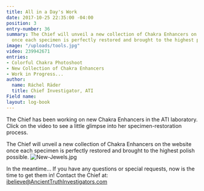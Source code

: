 ```yaml
---
title: All in a Day's Work
date: 2017-10-25 22:35:00 -04:00
position: 3
entry-number: 36
summary: The Chief will unveil a new collection of Chakra Enhancers on the website
  once each specimen is perfectly restored and brought to the highest polish possible.
image: "/uploads/tools.jpg"
video: 239942671
entries:
- Colorful Chakra Photoshoot
- New Collection of Chakra Enhancers
- Work in Progress...
author:
  name: Ráchel Räder
  title: Chief Investigator, ATI
Field name: 
layout: log-book
---
```


The Chief has been working on new Chakra Enhancers in the ATI laboratory. Click on the video to see a little glimpse into her specimen-restoration process.

The Chief will unveil a new collection of Chakra Enhancers on the website once each specimen is perfectly restored and brought to the highest polish possible.
![New-Jewels.jpg](/uploads/New-Jewels.jpg)

In the meantime... If you have any questions or special requests, now is the time to get them in! Contact the Chief at: ibelieve@AncientTruthInvestigators.com
